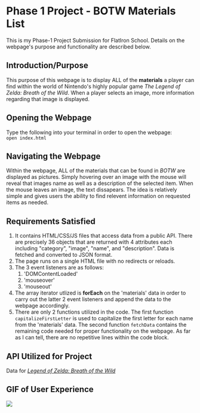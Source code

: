 # Phase 1 Project - BOTW Materials List

This is my Phase-1 Project Submission for FlatIron School. Details on the webpage's purpose and functionality are described below.

## Introduction/Purpose

This purpose of this webpage is to display ALL of the **materials** a player can find within the world of Nintendo's highly popular game *The Legend of Zelda: Breath of the Wild*. When a player selects an image, more information regarding that image is displayed.

## Opening the Webpage

Type the following into your terminal in order to open the webpage:\
`open index.html`

## Navigating the Webpage

Within the webpage, ALL of the materials that can be found in *BOTW* are displayed as pictures. Simply hovering over an image with the mouse will reveal that images name as well as a description of the selected item. When the mouse leaves an image, the text dissapears. The idea is relatively simple and gives users the ability to find relevent information on requested items as needed.

## Requirements Satisfied

1. It contains HTML/CSS/JS files that access data from a public API. There are precisely 36 objects that are returned with 4 attributes each including "category", "image", "name", and "description". Data is fetched and converted to JSON format.
2. The page runs on a single HTML file with no redirects or reloads.
3. The 3 event listeners are as follows:
    1. 'DOMContentLoaded'
    2. 'mouseover'
    3. 'mouseout'
4. The array iterator utlized is **forEach** on the 'materials' data in order to carry out the latter 2 event listeners and append the data to the webpage accordingly.
5. There are only 2 functions utilized in the code. The first function `capitalizeFirstLetter` is used to capitalize the first letter for each name from the 'materials' data. The second function `fetchData` contains the remaining code needed for proper functionality on the webpage. As far as I can tell, there are no repetitive lines within the code block.

## API Utilized for Project

Data for [*Legend of Zelda: Breath of the Wild*](https://botw-compendium.herokuapp.com/api/v2)

## GIF of User Experience

![](https://github.com/Jazper55555/phase-1-project-GIF/blob/main/Phase-1%20Project%20GIF.gif)




<!-- Users should be able to do the following when accessing the webpage:

1. Treasure content should be displayed (FETCH) on webpage
    Content includes images from the treasure
    category
        Fetch data & display images from the treasure category
    FOREACH can be used here
2. When you do a MOUSEOVER on any picture, it should display name 
    ID's can be assigned to each image allowing for easier filtering
3. When you do a CLICK on any picture, it will display the description underneath image -->